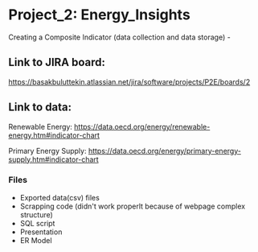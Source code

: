 # Project_2: Energy_Insights

Creating a Composite Indicator (data collection and data storage) - 

## Link to JIRA board:

https://basakbuluttekin.atlassian.net/jira/software/projects/P2E/boards/2

## Link to data:

Renewable Energy: https://data.oecd.org/energy/renewable-energy.htm#indicator-chart

Primary Energy Supply: https://data.oecd.org/energy/primary-energy-supply.htm#indicator-chart

### Files

- Exported data(csv) files
- Scrapping code (didn't work properlt because of webpage complex structure)
- SQL script
- Presentation
- ER Model


